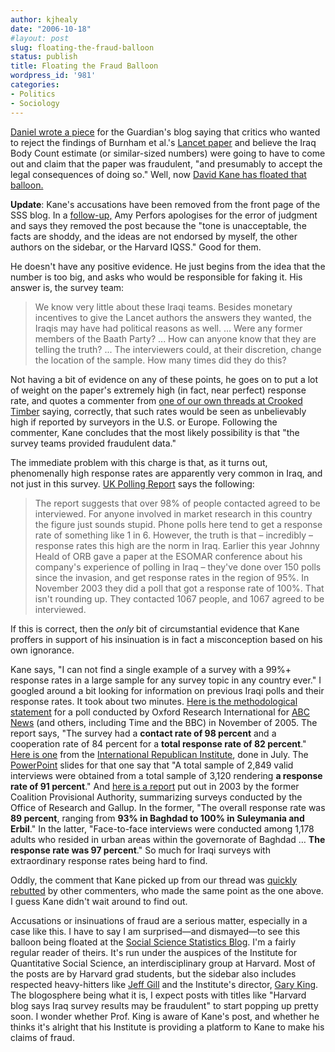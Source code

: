 ```yaml
---
author: kjhealy
date: "2006-10-18"
#layout: post
slug: floating-the-fraud-balloon
status: publish
title: Floating the Fraud Balloon
wordpress_id: '981'
categories:
- Politics
- Sociology
---
```


[Daniel wrote a piece](http://commentisfree.guardian.co.uk/daniel_davies/2006/10/how_to_not_lie_with_statistics.html) for the Guardian's blog saying that critics who wanted to reject the findings of Burnham et al.'s [Lancet paper](http://www.thelancet.com/webfiles/images/journals/lancet/s0140673606694919.pdf) and believe the Iraq Body Count estimate (or similar-sized numbers) were going to have to come out and claim that the paper was fraudulent, "and presumably to accept the legal consequences of doing so." Well, now [David Kane has floated that balloon.](http://www.iq.harvard.edu/blog/sss/archives/2006/10/a_case_for_frau.shtml)

**Update**: Kane's accusations have been removed from the front page of the SSS blog. In a [follow-up,](http://www.iq.harvard.edu/blog/sss/archives/2006/10/removed_a_case.shtml) Amy Perfors apologises for the error of judgment and says they removed the post because the "tone is unacceptable, the facts are shoddy, and the ideas are not endorsed by myself, the other authors on the sidebar, or the Harvard IQSS." Good for them.

He doesn't have any positive evidence. He just begins from the idea that the number is too big, and asks who would be responsible for faking it. His answer is, the survey team:

> We know very little about these Iraqi teams. Besides monetary incentives to give the Lancet authors the answers they wanted, the Iraqis may have had political reasons as well. ... Were any former members of the Baath Party? ... How can anyone know that they are telling the truth? ... The interviewers could, at their discretion, change the location of the sample. How many times did they do this?

Not having a bit of evidence on any of these points, he goes on to put a lot of weight on the paper's extremely high (in fact, near perfect) response rate, and quotes a commenter from [one of our own threads at Crooked Timber](http://crookedtimber.org/2006/10/15/air-war-in-iraq/#comment-175824) saying, correctly, that such rates would be seen as unbelievably high if reported by surveyors in the U.S. or Europe. Following the commenter, Kane concludes that the most likely possibility is that "the survey teams provided fraudulent data."

The immediate problem with this charge is that, as it turns out, phenomenally high response rates are apparently very common in Iraq, and not just in this survey. [UK Polling Report](http://www.ukpollingreport.co.uk/blog/archives/884) says the following:

> The report suggests that over 98% of people contacted agreed to be interviewed. For anyone involved in market research in this country the figure just sounds stupid. Phone polls here tend to get a response rate of something like 1 in 6. However, the truth is that – incredibly – response rates this high are the norm in Iraq. Earlier this year Johnny Heald of ORB gave a paper at the ESOMAR conference about his company's experience of polling in Iraq – they've done over 150 polls since the invasion, and get response rates in the region of 95%. In November 2003 they did a poll that got a response rate of 100%. That isn't rounding up. They contacted 1067 people, and 1067 agreed to be interviewed.

If this is correct, then the *only* bit of circumstantial evidence that Kane proffers in support of his insinuation is in fact a misconception based on his own ignorance.

Kane says, "I can not find a single example of a survey with a 99%+ response rates in a large sample for any survey topic in any country ever." I googled around a bit looking for information on previous Iraqi polls and their response rates. It took about two minutes. [Here is the methodological statement](http://abcnews.go.com/images/Politics/1000MethodologyNote.pdf) for a poll conducted by Oxford Research International for [ABC News](http://abcnews.go.com/International/PollVault/story?id=1389228) (and others, including Time and the BBC) in November of 2005. The report says, "The survey had a **contact rate of 98 percent** and a cooperation rate of 84 percent for a **total response rate of 82 percent**." [Here is one](http://66.102.7.104/search?q=cache:7So5gURYvcwJ:www.brook.edu/fp/saban/iraq/index.pdf+iraq+opinion+poll+response+rate&hl=en&ct=clnk&cd=2) from the [International Republican Institute](http://www.iri.org/mena/iraq/2006-07-19-IraqPoll.asp), done in July. The [PowerPoint](http://www.iri.org/mena/iraq/pdfs/2006-07-18-Iraq%20poll%20June%20June.ppt) slides for that one say that "A total sample of 2,849 valid interviews were obtained from a total sample of 3,120 rendering **a response rate of 91 percent**." And [here is a report](http://www.cpa-iraq.org/government/political_poll.pdf) put out in 2003 by the former Coalition Provisional Authority, summarizing surveys conducted by the Office of Research and Gallup. In the former, "The overall response rate was **89 percent**, ranging from **93% in Baghdad to 100% in Suleymania and Erbil**." In the latter, "Face-to-face interviews were conducted among 1,178 adults who resided in urban areas within the governorate of Baghdad … **The response rate was 97 percent**." So much for Iraqi surveys with extraordinary response rates being hard to find.

Oddly, the comment that Kane picked up from our thread was [quickly](http://crookedtimber.org/2006/10/15/air-war-in-iraq/#comment-175964) [rebutted](http://crookedtimber.org/2006/10/15/air-war-in-iraq/#comment-175974) by other commenters, who made the same point as the one above. I guess Kane didn't wait around to find out.

Accusations or insinuations of fraud are a serious matter, especially in a case like this. I have to say I am surprised—and dismayed—to see this balloon being floated at the [Social Science Statistics Blog](http://www.iq.harvard.edu/blog/sss). I'm a fairly regular reader of theirs. It's run under the auspices of the Institute for Quantitative Social Science, an interdisciplinary group at Harvard. Most of the posts are by Harvard grad students, but the sidebar also includes respected heavy-hitters like [Jeff Gill](http://psblade.ucdavis.edu/) and the Institute's director, [Gary King](http://gking.harvard.edu/). The blogosphere being what it is, I expect posts with titles like "Harvard blog says Iraq survey results may be fraudulent" to start popping up pretty soon. I wonder whether Prof. King is aware of Kane's post, and whether he thinks it's alright that his Institute is providing a platform to Kane to make his claims of fraud.
